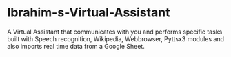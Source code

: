 # Ibrahim-s-Virtual-Assistant
A Virtual Assistant that communicates with you and performs specific tasks built with Speech recognition, Wikipedia, Webbrowser, Pyttsx3 modules and also imports real time data from a Google Sheet. 
